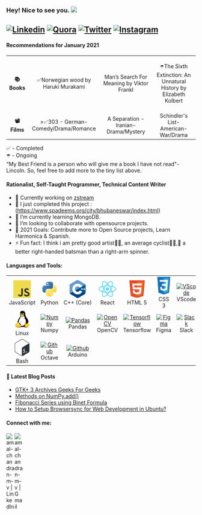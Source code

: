 ### Hey! Nice to see you. <img src="https://media.giphy.com/media/hvRJCLFzcasrR4ia7z/giphy.gif" width="25px">
[![Linkedin](https://img.shields.io/badge/CatchMe%40-Linkedin-blue)](https://www.linkedin.com/in/amal-chandran-m-v-14a964179/)
[![Quora](https://img.shields.io/badge/CatchMe%40-Quora-green)](https://www.quora.com/profile/Amal-Chandran-32)
[![Twitter](https://img.shields.io/badge/Twitter-CurrentlyNotAvailable%F0%9F%98%82-red)](https://medium.com/swlh/why-you-should-quit-twitter-9b93396def2d)
[![Instagram](https://img.shields.io/badge/Instagram-CurrentlyNotAvailable%F0%9F%98%82-red)](https://www.simplyconvivial.com/2020/why-i-quit-instagram/)
---
#### Recommendations for January 2021
<table>
  <tr>
    <td align="center" width="50">
      <br> <strong>📚 Books</strong>
    </td>
    <td align="center" width="200">
      <br>✅Norwegian wood by Haruki Murakami
    </td>
    <td align="center" width="200">
      <br>Man’s Search For Meaning by Viktor Frankl
    </td>
    <td align="center" width="200">
      <br>☂️The Sixth Extinction: An Unnatural History by Elizabeth Kolbert
    </td>
  </tr>
  <tr>
    <td align="center" width="50">
      <br> <strong>📽️ Films</strong>
    </td>
    <td align="center" width="200">
      <br>>✅303 - German-Comedy/Drama/Romance
    </td>
    <td align="center" width="200">
      <br> A Separation - Iranian-Drama/Mystery
    </td>
    <td align="center" width="200">
      <br> Schindler's List- American-War/Drama 
    </td>
  </tr>
  </table>
  ✅ - Completed <br>
  ☂️ - Ongoing <br>
  "My Best Friend is a person who will give me a book I have not read"- Lincoln. So, feel free to add more to the tiny list above.
  
#### Rationalist, Self-Taught Programmer, Technical Content Writer 
- 🔭 Currently working on [zstream](https://www.zstream.in/)
- 🔭 I just completed this project : (https://www.spadeems.org/city/bhubaneswar/index.html)
- 🌱 I’m currently learning MongoDB.
- 👯 I’m looking to collaborate with opensource projects.
- 🥅 2021 Goals: Contribute more to Open Source projects, Learn Harmonica & Spanish.
- ⚡ Fun fact: I think i am pretty good artist🧑‍🎨, an average cyclist🚴‍♂️,🏏 a better right-handed batsman than a right-arm spinner.
#### Languages and Tools:
<table>
  <tr>
    <td align="center" width="96">
      <a href="#macropower-tech">
        <img src="https://github.com/devicons/devicon/blob/master/icons/javascript/javascript-original.svg" width="48" height="48" alt="JavaScript" />
      </a>
      <br>JavaScript
    </td>
    <td align="center" width="96">
      <a href="#macropower-tech">
        <img src="https://github.com/devicons/devicon/blob/master/icons/python/python-original.svg" width="48" height="48" alt="Python" />
      </a>
      <br>Python
    </td>
    <td align="center" width="96">
      <a href="#macropower-tech">
        <img src="https://github.com/devicons/devicon/blob/master/icons/cplusplus/cplusplus-original.svg" width="48" height="48" alt="C++" />
      </a>
      <br>C++&nbsp;(Core)
    </td>
    <td align="center" width="96">
      <a href="#macropower-tech" >
        <img src="https://github.com/devicons/devicon/blob/master/icons/react/react-original.svg" width="48" height="48" alt="React" />
      </a>
      <br>React
    </td>
    <td align="center" width="96">
      <a href="#macropower-tech">
        <img src="https://github.com/devicons/devicon/blob/master/icons/html5/html5-original.svg" width="48" height="48" alt="HTML" />
      </a>
      <br>HTML 5
    </td>
    <td align="center" width="96">
      <a href="#macropower-tech">
        <img src="https://github.com/devicons/devicon/blob/master/icons/css3/css3-original.svg" width="48" height="48" alt="CSS 3" />
      </a>
      <br>CSS 3
    </td>
    <td align="center" width="96">
      <a href="#macropower-tech">
        <img src="https://upload.wikimedia.org/wikipedia/commons/9/9a/Visual_Studio_Code_1.35_icon.svg" width="48" height="48" alt="VScode" />
      </a>
      <br>VScode
    </td>
    <td align="center" width="96">
      <a href="#macropower-tech">
        <img src="https://github.com/devicons/devicon/blob/master/icons/npm/npm-original-wordmark.svg" width="48" height="48" alt="npm" />
      </a>
      <br>npm
    </td>
  </tr>
  <tr>
  <td align="center" width="96"> 
      <a href="#macropower-tech" >
        <img src="https://github.com/devicons/devicon/blob/master/icons/linux/linux-original.svg" width="48" height="48" alt="Linux" />
      </a>
      <br>Linux
    </td>
    <td align="center"  width="96">
      <a href="#macropower-tech">
        <img src="https://github.com/numpy/numpy/blob/master/branding/logo/logomark/numpylogoicon.svg" width="48" height="48" alt="Numpy" />
      </a>
      <br>Numpy
    </td>
    <td align="center"  width="96">
      <a href="#macropower-tech">
        <img src="https://github.com/valohai/ml-logos/blob/master/pandas.svg" width="48" height="48" alt="Pandas" />
      </a>
      <br>Pandas
    </td>
    <td align="center"  width="96">
      <a href="#macropower-tech">
        <img src="https://github.com/opencv/opencv/blob/master/samples/data/opencv-logo-white.png" width="48" height="48" alt="OpenCV" />
      </a>
      <br>OpenCV
    </td>
    <td align="center"  width="96">
      <a href="#macropower-tech">
        <img src="https://github.com/valohai/ml-logos/blob/master/tensorflow-tf.svg" width="48" height="48" alt="Tensorflow" />
      </a>
      <br>Tensorflow
    </td>
    <td align="center"  width="96">
      <a href="#macropower-tech">
        <img src="https://upload.wikimedia.org/wikipedia/commons/3/33/Figma-logo.svg" width="48" height="48" alt="Figma" />
      </a>
      <br>Figma
    </td>
    <td align="center" width="96">
      <a href="#macropower-tech">
        <img src="https://upload.wikimedia.org/wikipedia/commons/b/b9/Slack_Technologies_Logo.svg" width="48" height="48" alt="Slack" />
      </a>
      <br>Slack
    </td>
    <td align="center" width="96">
      <a href="#macropower-tech">
        <img src="https://github.com/devicons/devicon/blob/master/icons/github/github-original.svg" width="48" height="48" alt="Github" />
      </a>
      <br>Github
    </td>
  </tr>
  <tr>
    <td align="center" width="96">
      <a href="#macropower-tech">
        <img src="https://github.com/devicons/devicon/blob/master/icons/bash/bash-plain.svg" width="48" height="48" alt="Github" />
      </a>
      <br>Bash
    </td>
    <td align="center" width="96">
      <a href="#macropower-tech">
        <img src="https://upload.wikimedia.org/wikipedia/commons/6/6a/Gnu-octave-logo.svg" width="48" height="48" alt="Github" />
      </a>
      <br>Octave
    </td>
    <td align="center" width="96">
      <a href="#macropower-tech">
        <img src="https://upload.wikimedia.org/wikipedia/commons/8/87/Arduino_Logo.svg" width="48" height="48" alt="Github" />
      </a>
      <br>Arduino
    </td>
  </tr>
</table>

#### 📕 Latest Blog Posts

<!-- BLOG-POST-LIST:START -->
- [GTK+ 3 Archives Geeks For Geeks](https://www.geeksforgeeks.org/tag/python-gtk/
)
- [Methods on NumPy.add()](https://www.geeksforgeeks.org/methods-on-numpy-add/)
- [Fibonacci Series using Binet Formula](https://www.geeksforgeeks.org/numpy-fibonacci-series-using-binet-formula/)
- [How to Setup Browsersync for Web Development in Ubuntu?](https://www.geeksforgeeks.org/how-to-setup-browsersync-for-web-development-in-ubuntu/)
<!-- BLOG-POST-LIST:END -->
#### Connect with me:
[<img align="left" alt="amal-chandran-m-v | LinkedIn" width="22px" src="https://cdn.jsdelivr.net/npm/simple-icons@v3/icons/linkedin.svg" />][linkedin]
[<img align="left" alt="amal-chandran-m-v | Gmail" width="22px" src="https://cdn.jsdelivr.net/npm/simple-icons@v3/icons/gmail.svg" />][gmail]
<br/>

</details>
<!----<a href="https://github.com/anuraghazra/github-readme-stats">
  <img align="center" src="https://github-readme-stats.anuraghazra1.vercel.app/api?username=AmalChandru&count_private=true&show_icons=true&include_all_commits=true&theme=material-palenight" alt="Anurag's github stats" />--->
<!----<a href="https://github.com/anuraghazra/github-readme-stats">
  <!-- Change the `github-readme-stats.anuraghazra1.vercel.app` to `github-readme-stats.vercel.app`  -->
  <!---<img align="center" src="https://github-readme-stats.vercel.app/api/top-langs/?username=AmalChandru&layout=compact&theme=material-palenight" />
</a>---->



[linkedin]: https://www.linkedin.com/in/amal-chandran-m-v-14a964179/
[gmail]:amalchandranktl@gmail.com
